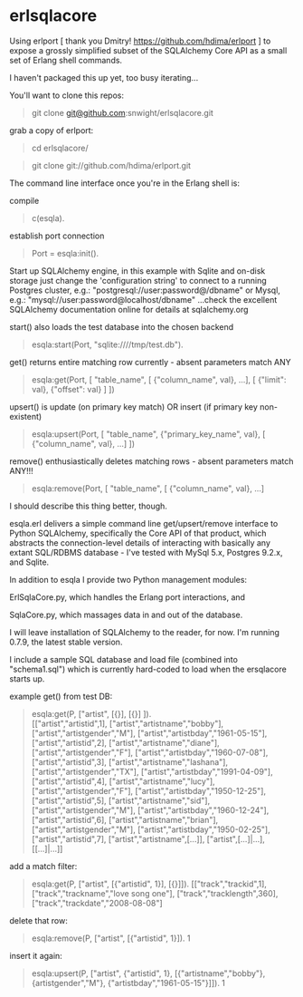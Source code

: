erlsqlacore
===========

Using erlport [ thank you Dmitry! https://github.com/hdima/erlport ] to expose a grossly simplified subset of the SQLAlchemy Core API as a small set of Erlang shell commands.

I haven't packaged this up yet, too busy iterating...

You'll want to clone this repos:
> git clone git@github.com:snwight/erlsqlacore.git

grab a copy of erlport:
> cd erlsqlacore/

> git clone git://github.com/hdima/erlport.git

The command line interface once you're in the Erlang shell is:

compile
> c(esqla).

establish port connection
> Port = esqla:init().

Start up SQLAlchemy engine, in this example with Sqlite and on-disk storage
just change the 'configuration string' to connect to a running Postgres cluster, e.g.:
    "postgresql://user:password@/dbname"
or Mysql, e.g.:
    "mysql://user:password@localhost/dbname"
...check the excellent SQLAlchemy documentation online for details at sqlalchemy.org


start() also loads the test database into the chosen backend
> esqla:start(Port, "sqlite:////tmp/test.db").


get() returns entire matching row currently - absent parameters match ANY
> esqla:get(Port, [ "table_name", [ {"column_name", val}, ...], 
			        [ {"limit": val}, {"offset": val} ] ])

upsert() is update (on primary key match) OR insert (if primary key non-existent) 
> esqla:upsert(Port, [ "table_name", {"primary_key_name", val},
			        [ {"column_name", val}, ...] ])
				
remove() enthusiastically deletes matching rows - absent parameters match ANY!!!
> esqla:remove(Port, [ "table_name", [ {"column_name", val}, ...] 


I should describe this thing better, though.

esqla.erl delivers a simple command line get/upsert/remove interface to Python SQLAlchemy, specifically the Core API of that product, which abstracts the connection-level details of interacting with basically any extant SQL/RDBMS database - I've tested with MySql 5.x, Postgres 9.2.x, and Sqlite. 


In addition to esqla I provide two Python management modules:

ErlSqlaCore.py, which handles the Erlang port interactions, and

SqlaCore.py, which massages data in and out of the database.

I will leave installation of SQLAlchemy to the reader, for now. I'm running 0.7.9, the latest stable version. 

I include a sample SQL database and load file (combined into "schema1.sql") which is currently hard-coded to load when the ersqlacore starts up.


example get() from test DB:
> esqla:get(P, ["artist", [{}],  [{}] ]).                                
[["artist","artistid",1],
 ["artist","artistname","bobby"],
 ["artist","artistgender","M"],
 ["artist","artistbday","1961-05-15"],
 ["artist","artistid",2],
 ["artist","artistname","diane"],
 ["artist","artistgender","F"],
 ["artist","artistbday","1960-07-08"],
 ["artist","artistid",3],
 ["artist","artistname","lashana"],
 ["artist","artistgender","TX"],
 ["artist","artistbday","1991-04-09"],
 ["artist","artistid",4],
 ["artist","artistname","lucy"],
 ["artist","artistgender","F"],
 ["artist","artistbday","1950-12-25"],
 ["artist","artistid",5],
 ["artist","artistname","sid"],
 ["artist","artistgender","M"],
 ["artist","artistbday","1960-12-24"],
 ["artist","artistid",6],
 ["artist","artistname","brian"],
 ["artist","artistgender","M"],
 ["artist","artistbday","1950-02-25"],
 ["artist","artistid",7],
 ["artist","artistname",[...]],
 ["artist",[...]|...],
 [[...]|...]]



add a match filter:
> esqla:get(P, ["artist", [{"artistid", 1}], [{}]]).
[["track","trackid",1],
 ["track","trackname","love song one"],
 ["track","tracklength",360],
 ["track","trackdate","2008-08-08"]


delete that row:
> esqla:remove(P, ["artist", [{"artistid", 1}]).
> 1


insert it again:
> esqla:upsert(P, ["artist", {"artistid", 1}, [{"artistname","bobby"}, {artistgender","M"}, {"artistbday","1961-05-15"}]]).
> 1
